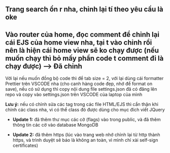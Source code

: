 ## Trang search ổn r nha, chỉnh lại tí theo yêu cầu là oke

## Vào router của home, đọc comment để chỉnh lại cái EJS của home view nha, tại t vào chỉnh rồi nên là hiện cái home view sẽ ko chạy được (nếu muốn chạy thì bỏ mấy phần code t comment đi là chạy được) --> Đã chỉnh 

Với lại nếu muốn đồng bộ code thì để tab size = 2, với lại dùng cái formatter Prettier trên VSCODE nha (cho canh hàng code đẹp, nhớ để format on save), nếu có sử dụng thì copy nội dung file settings.json đã có đăng lên repo và copy vào settings.json trên VSCODE của laptop của mình

**Lưu ý:** nếu có chỉnh sửa các tag trong các file HTML/EJS thì cẩn thận khi chỉnh các class nha, vì có thể class đó được dùng cho mục đích viết JQuery

- **Update 1:** đã thêm thư mục các cờ (flags) vào trong public, và đã thêm thông tin các cờ vào database MongoDB

- **Update 2:** đã thêm https (lúc vào trang web nhớ chỉnh lại từ http thành https, và trình duyệt sẽ báo là không an toàn, vì mình chỉ xài self-sign certificates)
